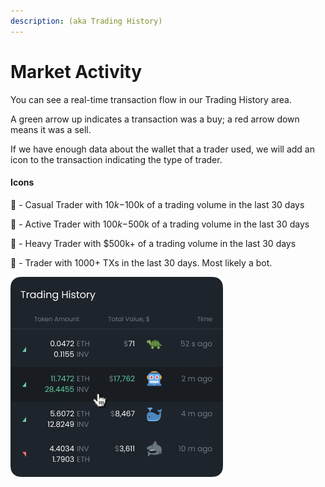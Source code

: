 ```yaml
---
description: (aka Trading History)
---
```


# Market Activity

You can see a real-time transaction flow in our Trading History area. 

A green arrow up indicates a transaction was a buy; a red arrow down means it was a sell. 

If we have enough data about the wallet that a trader used, we will add an icon to the transaction indicating the type of trader. 

#### **Icons**

🐢 - Casual Trader with $10k-$100k of a trading volume in the last 30 days

🦈 - Active Trader with $100k-$500k of a trading volume in the last 30 days

🐳 - Heavy Trader with $500k+ of a trading volume in the last 30 days

🤖 - Trader with 1000+ TXs in the last 30 days. Most likely a bot.  


![](../.gitbook/assets/image%20%2817%29.png)



